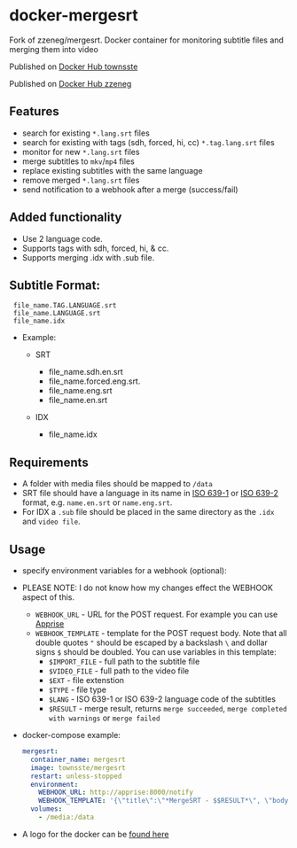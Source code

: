 # docker-mergesrt
Fork of zzeneg/mergesrt. Docker container for monitoring subtitle files and merging them into video

   Published on [Docker Hub townsste](https://hub.docker.com/r/townsste/mergesrt)

   Published on [Docker Hub zzeneg](https://hub.docker.com/r/zzeneg/mergesrt)

## Features
- search for existing `*.lang.srt` files
- search for existing with tags (sdh, forced, hi, cc) `*.tag.lang.srt` files
- monitor for new `*.lang.srt` files
- merge subtitles to `mkv`/`mp4` files
- replace existing subtitles with the same language
- remove merged `*.lang.srt` files
- send notification to a webhook after a merge (success/fail)

## Added functionality
- Use 2 language code.
- Supports tags with sdh, forced, hi, & cc.
- Supports merging .idx with .sub file.

## Subtitle Format:
     file_name.TAG.LANGUAGE.srt
     file_name.LANGUAGE.srt
     file_name.idx

- Example:
     - SRT
          - file_name.sdh.en.srt
          - file_name.forced.eng.srt.
          - file_name.eng.srt 
          - file_name.en.srt

    - IDX
         - file_name.idx

## Requirements
- A folder with media files should be mapped to `/data`
- SRT file should have a language in its name in [ISO 639-1](https://en.wikipedia.org/wiki/List_of_ISO_639-1_codes) or [ISO 639-2](https://en.wikipedia.org/wiki/List_of_ISO_639-2_codes) format, e.g. `name.en.srt` or `name.eng.srt`.
- For IDX a `.sub` file should be placed in the same directory as the `.idx` and `video file`.

## Usage
- specify environment variables for a webhook (optional): 
- PLEASE NOTE: I do not know how my changes effect the WEBHOOK aspect of this.
  - `WEBHOOK_URL` - URL for the POST request. For example you can use [Apprise](https://github.com/caronc/apprise)
  - `WEBHOOK_TEMPLATE` - template for the POST request body. Note that all double quotes `"` should be escaped by a backslash `\` and dollar signs `$` should be doubled. You can use variables in this template:
    - `$IMPORT_FILE` - full path to the subtitle file
    - `$VIDEO_FILE` - full path to the video file
    - `$EXT` - file extenstion
    - `$TYPE` - file type
    - `$LANG` - ISO 639-1 or ISO 639-2 language code of the subtitles 
    - `$RESULT` - merge result, returns `merge succeeded`, `merge completed with warnings` or `merge failed`

- docker-compose example:
 
  ```yaml
  mergesrt:
    container_name: mergesrt
    image: townsste/mergesrt
    restart: unless-stopped
    environment:
      WEBHOOK_URL: http://apprise:8000/notify
      WEBHOOK_TEMPLATE: '{\"title\":\"*MergeSRT - $$RESULT*\", \"body\":\"$$IMPORT_FILE\"}'
    volumes:
      - /media:/data
  ```
      
- A logo for the docker can be [found here](https://raw.githubusercontent.com/townsste/docker-templates/master/townsste/images/mergesrt.png)
